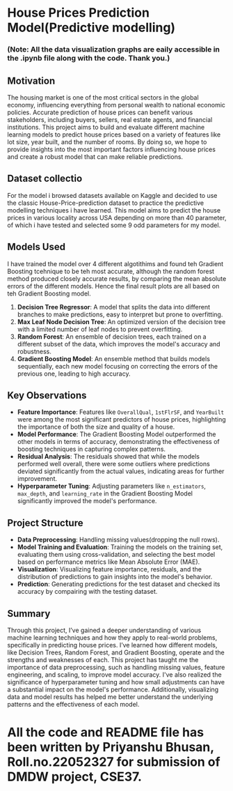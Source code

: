 # House Prices Prediction Model(Predictive modelling)

### (Note: All the data visualization graphs are eaily accessible in the .ipynb file along with the code. Thank you.)




## Motivation

The housing market is one of the most critical sectors in the global economy, influencing everything from personal wealth to national economic policies. Accurate prediction of house prices can benefit various stakeholders, including buyers, sellers, real estate agents, and financial institutions. This project aims to build and evaluate different machine learning models to predict house prices based on a variety of features like lot size, year built, and the number of rooms. By doing so, we hope to provide insights into the most important factors influencing house prices and create a robust model that can make reliable predictions.

## Dataset collectio

For the model i browsed datasets available on Kaggle and decided to use the classic House-Price-prediction dataset to practice the predictive modelling techniques i have learned. This model aims to predict the house prices in various locality across USA depending on more than 40 parameter, of which i have tested and selected some 9 odd parameters for my model. 

## Models Used
I have trained the model over 4 different algotithims and found teh Gradient Boosting tcehnique to be teh most accurate, although the random forest method produced closely accurate results, by comparing the mean absolute errors of the different models. Hence the final result plots are all based on teh Gradient Boosting model.

1. **Decision Tree Regressor**: A model that splits the data into different branches to make predictions, easy to interpret but prone to overfitting.
2. **Max Leaf Node Decision Tree**: An optimized version of the decision tree with a limited number of leaf nodes to prevent overfitting.
3. **Random Forest**: An ensemble of decision trees, each trained on a different subset of the data, which improves the model's accuracy and robustness.
4. **Gradient Boosting Model**: An ensemble method that builds models sequentially, each new model focusing on correcting the errors of the previous one, leading to high accuracy.

## Key Observations

- **Feature Importance**: Features like `OverallQual`, `1stFlrSF`, and `YearBuilt` were among the most significant predictors of house prices, highlighting the importance of both the size and quality of a house.
- **Model Performance**: The Gradient Boosting Model outperformed the other models in terms of accuracy, demonstrating the effectiveness of boosting techniques in capturing complex patterns.
- **Residual Analysis**: The residuals showed that while the models performed well overall, there were some outliers where predictions deviated significantly from the actual values, indicating areas for further improvement.
- **Hyperparameter Tuning**: Adjusting parameters like `n_estimators`, `max_depth`, and `learning_rate` in the Gradient Boosting Model significantly improved the model's performance.

## Project Structure

- **Data Preprocessing**: Handling missing values(dropping the null rows).
- **Model Training and Evaluation**: Training the models on the training set, evaluating them using cross-validation, and selecting the best model based on performance metrics like Mean Absolute Error (MAE).
- **Visualization**: Visualizing feature importance, residuals, and the distribution of predictions to gain insights into the model's behavior.
- **Prediction**: Generating predictions for the test dataset and checked its accuracy by compairing with the testing dataset.





## Summary

Through this project, I’ve gained a deeper understanding of various machine learning techniques and how they apply to real-world problems, specifically in predicting house prices. I’ve learned how different models, like Decision Trees, Random Forest, and Gradient Boosting, operate and the strengths and weaknesses of each. This project has taught me the importance of data preprocessing, such as handling missing values, feature engineering, and scaling, to improve model accuracy. I've also realized the significance of hyperparameter tuning and how small adjustments can have a substantial impact on the model's performance. Additionally, visualizing data and model results has helped me better understand the underlying patterns and the effectiveness of each model.








# All the code and README file has been written by Priyanshu Bhusan, Roll.no.22052327 for submission of DMDW project, CSE37.

